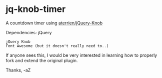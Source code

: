 # jq-knob-timer
A countdown timer using [aterrien/jQuery-Knob](https://github.com/aterrien/jQuery-Knob)

Dependencies:
    jQuery
    
    jQuery Knob  
    Font Awesome (but it doesn't really need to..)
  
If anyone sees this, I would be very interested in learning how to properly fork and extend the original plugin.

Thanks,
  -aZ
